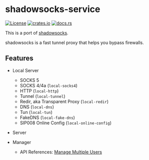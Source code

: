 # shadowsocks-service

[![License](https://img.shields.io/github/license/zonyitoo/shadowsocks-rust.svg)](https://github.com/zonyitoo/shadowsocks-rust)
[![crates.io](https://img.shields.io/crates/v/shadowsocks-service.svg)](https://crates.io/crates/shadowsocks-service)
[![docs.rs](https://img.shields.io/docsrs/shadowsocks-service)](https://docs.rs/shadowsocks-service)

This is a port of [shadowsocks](https://github.com/shadowsocks/shadowsocks).

shadowsocks is a fast tunnel proxy that helps you bypass firewalls.

## Features

* Local Server

  * SOCKS 5
  * SOCKS 4/4a (`local-socks4`)
  * HTTP (`local-http`)
  * Tunnel (`local-tunnel`)
  * Redir, aka Transparent Proxy (`local-redir`)
  * DNS (`local-dns`)
  * Tun (`local-tun`)
  * FakeDNS (`local-fake-dns`)
  * SIP008 Online Config (`local-online-config`)

* Server

* Manager

  * API References: [Manage Multiple Users](https://github.com/shadowsocks/shadowsocks/wiki/Manage-Multiple-Users)
